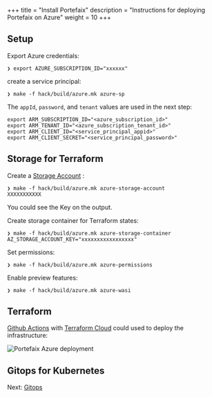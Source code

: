 +++
title = "Install Portefaix"
description = "Instructions for deploying Portefaix on Azure"
weight = 10
+++

<a id="azure"></a>

## Setup

Export Azure credentials:

```shell
❯ export AZURE_SUBSCRIPTION_ID="xxxxxx"
```

create a service principal:

```shell
❯ make -f hack/build/azure.mk azure-sp
```

The `appId`, `password`, and `tenant` values are used in the next step:

```shell
export ARM_SUBSCRIPTION_ID="<azure_subscription_id>"
export ARM_TENANT_ID="<azure_subscription_tenant_id>"
export ARM_CLIENT_ID="<service_principal_appid>"
export ARM_CLIENT_SECRET="<service_principal_password>"
```

## Storage for Terraform

Create a [Storage Account](https://portal.azure.com/#create/Microsoft.StorageAccount) :

```shell
❯ make -f hack/build/azure.mk azure-storage-account
XXXXXXXXXXX
```

You could see the Key on the output.

Create storage container for Terraform states:

```shell
❯ make -f hack/build/azure.mk azure-storage-container AZ_STORAGE_ACCOUNT_KEY="xxxxxxxxxxxxxxxxx"
```

Set permissions:

```shell
❯ make -f hack/build/azure.mk azure-permissions
```

Enable preview features:

```shell
❯ make -f hack/build/azure.mk azure-wasi
```

## Terraform

[Github Actions](https://github.com/features/actions) with [Terraform Cloud](https://www.terraform.io/cloud) could used to deploy the infrastructure:

<img src="/img/azure/portefaix-azure-deploy.png" alt="Portefaix Azure deployment" class="mt-3 mb-3 rounded">

## Gitops for Kubernetes

Next: [Gitops](/docs/gitops)